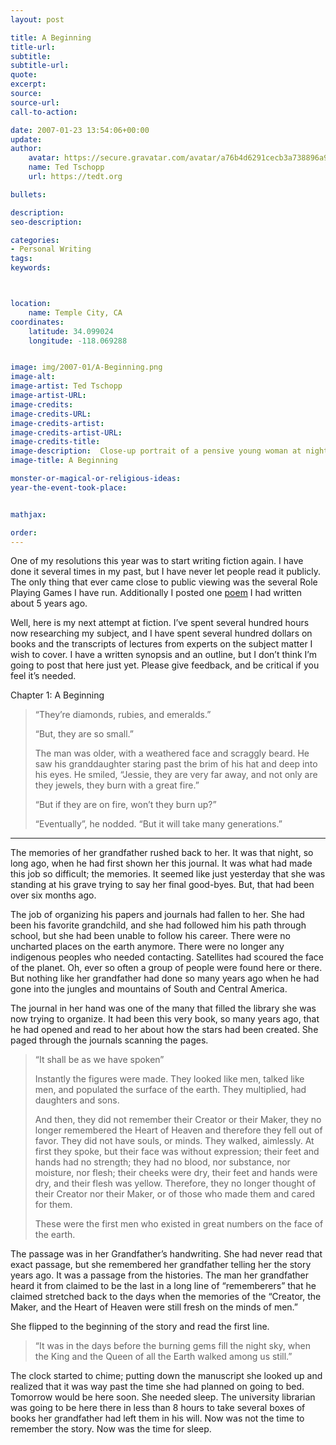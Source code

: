 ```yaml
---
layout: post

title: A Beginning
title-url:
subtitle:
subtitle-url:
quote:
excerpt:
source:
source-url:
call-to-action:

date: 2007-01-23 13:54:06+00:00
update:
author:
    avatar: https://secure.gravatar.com/avatar/a76b4d6291cecb3a738896a971bfb903?s=512&d=mp&r=g
    name: Ted Tschopp
    url: https://tedt.org

bullets:

description:
seo-description:

categories:
- Personal Writing
tags:
keywords:



location:
    name: Temple City, CA
coordinates:
    latitude: 34.099024
    longitude: -118.069288


image: img/2007-01/A-Beginning.png
image-alt:
image-artist: Ted Tschopp
image-artist-URL:
image-credits:
image-credits-URL:
image-credits-artist:
image-credits-artist-URL:
image-credits-title: 
image-description:  Close-up portrait of a pensive young woman at night, holding a leather-bound journal, stars reflected in her eyes, night-sky in background with bright constellations like gemstones, soft ambient city light and moonlight lighting the frame, mood of longing memory and quiet wonder, Photography, 85mm lens f/1.8 low-light handheld Canon EOS R5 cinematic tone
image-title: A Beginning

monster-or-magical-or-religious-ideas:
year-the-event-took-place:


mathjax:

order:
---
```

One of my resolutions this year was to start writing fiction again.  I have done it several times in my past, but I have never let people read it publicly.  The only thing that ever came close to public viewing was the several Role Playing Games I have run.  Additionally I posted one [poem](https://tedt.org/personal%20writing/the-path-west) I had written about 5 years ago.

Well, here is my next attempt at fiction.  I&rsquo;ve spent several hundred hours now researching my subject, and I have spent several hundred dollars on books and the transcripts of lectures from experts on the subject matter I wish to cover.  I have a written synopsis and an outline, but I don&rsquo;t think I&rsquo;m going to post that here just yet.  Please give feedback, and be critical if you feel it&rsquo;s needed.

Chapter 1: A Beginning

> &ldquo;They&rsquo;re diamonds, rubies, and emeralds.&rdquo;
> 
> &ldquo;But, they are so small.&rdquo;
> 
> The man was older, with a weathered face and scraggly beard.  He saw his granddaughter staring past the brim of his hat and deep into his eyes.  He smiled, &ldquo;Jessie, they are very far away, and not only are they jewels, they burn with a great fire.&rdquo;
> 
> &ldquo;But if they are on fire, won&rsquo;t they burn up?&rdquo;
> 
> &ldquo;Eventually&rdquo;, he nodded.  &ldquo;But it will take many generations.&rdquo;

* * *

 The memories of her grandfather rushed back to her.  It was that night, so long ago, when he had first shown her this journal.  It was what had made this job so difficult; the memories.  It seemed like just yesterday that she was standing at his grave trying to say her final good-byes.  But, that had been over six months ago.

The job of organizing his papers and journals had fallen to her.  She had been his favorite grandchild, and she had followed him his path through school, but she had been unable to follow his career.  There were no uncharted places on the earth anymore.  There were no longer any indigenous peoples who needed contacting.   Satellites had scoured the face of the planet.  Oh, ever so often a group of people were found here or there.  But nothing like her grandfather had done so many years ago when he had gone into the jungles and mountains of South and Central America.

The journal in her hand was one of the many that filled the library she was now trying to organize.  It had been this very book, so many years ago, that he had opened and read to her about how the stars had been created.  She paged through the journals scanning the pages.

>&#8220;It shall be as we have spoken&rdquo;
>
> Instantly the figures were made. They looked like men, talked like men, and populated the surface of the earth.  They multiplied, had daughters and sons. 
>
> And then, they did not remember their Creator or their Maker, they no longer remembered the Heart of Heaven and therefore they fell out of favor.  They did not have souls, or minds. They walked, aimlessly.   At first they spoke, but their face was without expression; their feet and hands had no strength; they had no blood, nor substance, nor moisture, nor flesh; their cheeks were dry, their feet and hands were dry, and their flesh was yellow.   Therefore, they no longer thought of their Creator nor their Maker, or of those who made them and cared for them.
>
> These were the first men who existed in great numbers on the face of the earth.

The passage was in her Grandfather&rsquo;s handwriting.  She had never read that exact passage, but she remembered her grandfather telling her the story years ago.   It was a passage from the histories.  The man her grandfather heard it from claimed to be the last in a long line of &ldquo;rememberers&rdquo; that he claimed stretched back to the days when the memories of the &ldquo;Creator, the Maker, and the Heart of Heaven were still fresh on the minds of men.&rdquo;

She flipped to the beginning of the story and read the first line.

> &ldquo;It was in the days before the burning gems fill the night sky, when the King and the Queen of all the Earth walked among us still.&rdquo;

The clock started to chime; putting down the manuscript she looked up and realized that it was way past the time she had planned on going to bed.   Tomorrow would be here soon.  She needed sleep.  The university librarian was going to be here there in less than 8 hours to take several boxes of books her grandfather had left them in his will.  Now was not the time to remember the story.  Now was the time for sleep.  

